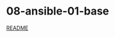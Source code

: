 # 08-ansible-01-base

[README](https://github.com/Bora2k3/08-ansible-01-base/blob/main/playbook/README.md)
